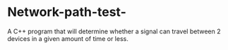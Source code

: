 # Network-path-test-
A C++ program that will determine whether a signal can travel between 2 devices in a given amount of time or less. 
